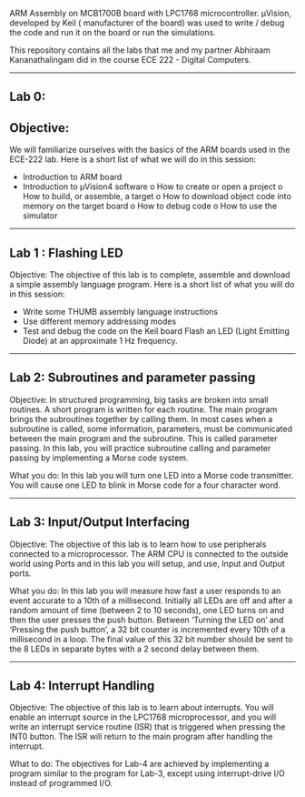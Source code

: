 ARM Assembly on MCB1700B board with LPC1768 microcontroller. μVision, developed by Keil ( manufacturer of the board) was used to write / debug the code and run it on the board or run the simulations.

This repository contains all the labs that me and my partner Abhiraam Kananathalingam did in the course ECE 222 - Digital Computers.

-------------------------------------------------------------------------------------------------------------------------
Lab 0:
-------------------------------------------------------------------------------------------------------------------------
Objective:
----------
We will familiarize ourselves with the basics of the ARM boards used in the ECE-222 lab. Here is a
short list of what we will do in this session: 
- Introduction to ARM board
- Introduction to µVision4 software
  o How to create or open a project
  o How to build, or assemble, a target
  o How to download object code into memory on the target board 
  o How to debug code 
  o How to use the simulator 

-------------------------------------------------------------------------------------------------------------------------
Lab 1 : Flashing LED
-------------------------------------------------------------------------------------------------------------------------
Objective:
The objective of this lab is to complete, assemble and download a simple assembly language 
program. Here is a short list of what you will do in this session: 
- Write some THUMB assembly language instructions
- Use different memory addressing modes 
- Test and debug the code on the Keil board
Flash an LED (Light Emitting Diode) at an approximate 1 Hz frequency. 

-------------------------------------------------------------------------------------------------------------------------
Lab 2: Subroutines and parameter passing 
-------------------------------------------------------------------------------------------------------------------------
Objective:
In structured programming, big tasks are broken into small routines. A short program is written for 
each routine. The main program brings the subroutines together by calling them.
In most cases when a subroutine is called, some information, parameters, must be communicated 
between the main program and the subroutine. This is called parameter passing. 
In this lab, you will practice subroutine calling and parameter passing by implementing a Morse 
code system. 

What you do:
In this lab you will turn one LED into a Morse code transmitter. You will cause one LED to blink in
Morse code for a four character word.

-------------------------------------------------------------------------------------------------------------------------
Lab 3: Input/Output Interfacing 
-------------------------------------------------------------------------------------------------------------------------
Objective:
The objective of this lab is to learn how to use peripherals connected to a microprocessor. The 
ARM CPU is connected to the outside world using Ports and in this lab you will setup, and use,
Input and Output ports.

What you do:
In this lab you will measure how fast a user responds to an event accurate to a 10th of a 
millisecond. Initially all LEDs are off and after a random amount of time (between 2 to 10 
seconds), one LED turns on and then the user presses the push button. 
Between ‘Turning the LED on’ and ‘Pressing the push button’, a 32 bit counter is incremented
every 10th of a millisecond in a loop. The final value of this 32 bit number should be sent to the 8 
LEDs in separate bytes with a 2 second delay between them. 

-------------------------------------------------------------------------------------------------------------------------
Lab 4: Interrupt Handling
-------------------------------------------------------------------------------------------------------------------------
Objective:
The objective of this lab is to learn about interrupts. You will enable an interrupt source in the
LPC1768 microprocessor, and you will write an interrupt service routine (ISR) that is triggered 
when pressing the INT0 button. The ISR will return to the main program after handling the
interrupt. 

What to do:
The objectives for Lab-4 are achieved by implementing a program similar to the program for Lab-3, 
except using interrupt-drive I/O instead of programmed I/O.





